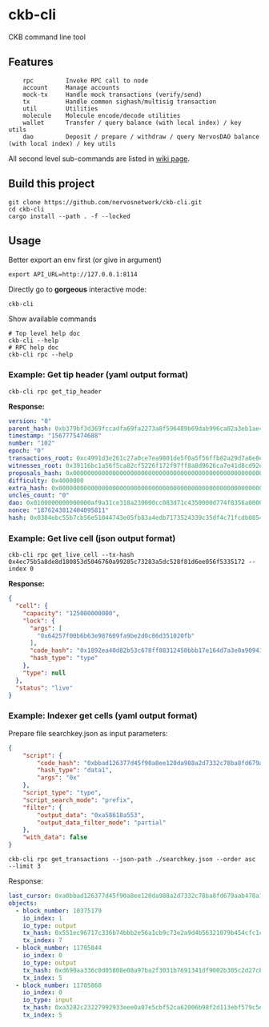 # ckb-cli
CKB command line tool

## Features
```
    rpc         Invoke RPC call to node
    account     Manage accounts
    mock-tx     Handle mock transactions (verify/send)
    tx          Handle common sighash/multisig transaction
    util        Utilities
    molecule    Molecule encode/decode utilities
    wallet      Transfer / query balance (with local index) / key utils
    dao         Deposit / prepare / withdraw / query NervosDAO balance (with local index) / key utils
```

All second level sub-commands are listed in [wiki page](https://github.com/nervosnetwork/ckb-cli/wiki/Sub-Commands).

## Build this project
```
git clone https://github.com/nervosnetwork/ckb-cli.git
cd ckb-cli
cargo install --path . -f --locked
```

## Usage

Better export an env first (or give in argument)

```
export API_URL=http://127.0.0.1:8114
```

Directly go to **gorgeous** interactive mode:

```
ckb-cli
```

Show available commands
``` shell
# Top level help doc
ckb-cli --help
# RPC help doc
ckb-cli rpc --help
```

### Example: Get tip header (yaml output format)

```
ckb-cli rpc get_tip_header
```

**Response:**
``` yaml
version: "0"
parent_hash: 0xb379bf3d369fccadfa69fa2273a8f596489b69dab996ca02a3eb1ae4cf765ca3
timestamp: "1567775474688"
number: "102"
epoch: "0"
transactions_root: 0xc4991d3e261c27a0ce7ea9801de5f0a5f56ffb82a29d7a6e8e7cf44dbb2db114
witnesses_root: 0x39116bc1a56f5ca82cf5226f172f97ff8a8d9626ca7e41d8cd92e76666e069f8
proposals_hash: 0x0000000000000000000000000000000000000000000000000000000000000000
difficulty: 0x4000000
extra_hash: 0x0000000000000000000000000000000000000000000000000000000000000000
uncles_count: "0"
dao: 0x0100000000000000af9a31ce318a230000cc083d71c4350000d774f0356a0000
nonce: "1876243812404095811"
hash: 0x0384ebc55b7cb56e51044743e05fb83a4edb7173524339c35df4c71fcdb0854d
```

### Example: Get live cell (json output format)
```
ckb-cli rpc get_live_cell --tx-hash 0x4ec75b5a8de8d180853d5046760a99285c73283a5dc528f81d6ee056f5335172 --index 0
```

**Response:**
``` json
{
  "cell": {
    "capacity": "125000000000",
    "lock": {
      "args": [
        "0x64257f00b6b63e987609fa9be2d0c86d351020fb"
      ],
      "code_hash": "0x1892ea40d82b53c678ff88312450bbb17e164d7a3e0a90941aa58839f56f8df2",
      "hash_type": "type"
    },
    "type": null
  },
  "status": "live"
}
```

### Example: Indexer get cells (yaml output format)

Prepare file searchkey.json as input parameters:

```json
{
    "script": {
        "code_hash": "0xbbad126377d45f90a8ee120da988a2d7332c78ba8fd679aab478a19d6c133494",
        "hash_type": "data1",
        "args": "0x"
    },
    "script_type": "type",
    "script_search_mode": "prefix",
    "filter": {
        "output_data": "0xa58618a553",
        "output_data_filter_mode": "partial"
    },
    "with_data": false
}
```

```
ckb-cli rpc get_transactions --json-path ./searchkey.json --order asc --limit 3
```
Response:

```yaml
last_cursor: 0xa0bbad126377d45f90a8ee120da988a2d7332c78ba8fd679aab478a19d6c13349402013368282f4cde04254a3a6a2027b33f7c974046a4d5cbd96bc47d7f058c18090000000000b29e04000000050000000000
objects:
  - block_number: 10375179
    io_index: 1
    io_type: output
    tx_hash: 0x551ec96717c336b74bbb2e56a1cb9c73e2a9d4b56321079b454cfc1c0e6036ac
    tx_index: 7
  - block_number: 11705844
    io_index: 0
    io_type: output
    tx_hash: 0xd690aa336c0d05808e08a97ba2f3031b7691341df9002b305c2d27cb116e2705
    tx_index: 5
  - block_number: 11705860
    io_index: 0
    io_type: input
    tx_hash: 0xa3282c23227992933eee0a07e5cbf52ca62006b98f2d113ebf579c5e59cf5a62
    tx_index: 5
  ```